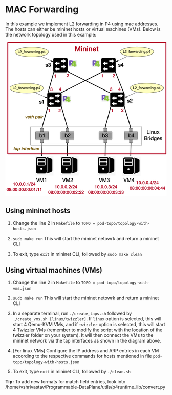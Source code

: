 # MAC Forwarding

In this example we implement L2 forwarding in P4 using mac addresses. The hosts can either be mininet hosts or virtual machines (VMs). Below is the network topology used in this example:

![pod-topo](https://github.com/vishal1303/Programmable-DataPlane/blob/master/examples/mac_forwarding/pod-topo/pod-topo.png)

## Using mininet hosts

1. Change the line 2 in `Makefile` to `TOPO = pod-topo/topology-with-hosts.json`

2. `sudo make run` This will start the mininet netowrk and return a mininet CLI

3. To exit, type `exit` in mininet CLI, followed by `sudo make clean`

## Using virtual machines (VMs)

1. Change the line 2 in `Makefile` to `TOPO = pod-topo/topology-with-vms.json`

2. `sudo make run` This will start the mininet netowrk and return a mininet CLI

3. In a separate terminal, run `./create_taps.sh` followed by `./create_vms.sh [linux/twizzler]`. If `linux` option is selected, this will start 4 Qemu-KVM VMs, and if `twizzler` option is selected, this will start 4 Twizzler VMs (remember to modify the script with the location of the twizzler folder on your system). It will then connect the VMs to the mininet network via the tap interfaces as shown in the diagram above.

4. [For linux VMs] Configure the IP address and ARP entries in each VM according to the respective commands for hosts mentioned in file `pod-topo/topology-with-hosts.json`

5. To exit, type `exit` in mininet CLI, followed by `./clean.sh`

**Tip:** To add new formats for match field entries, look into /home/vshrivastav/Programmable-DataPlane/utils/p4runtime_lib/convert.py
